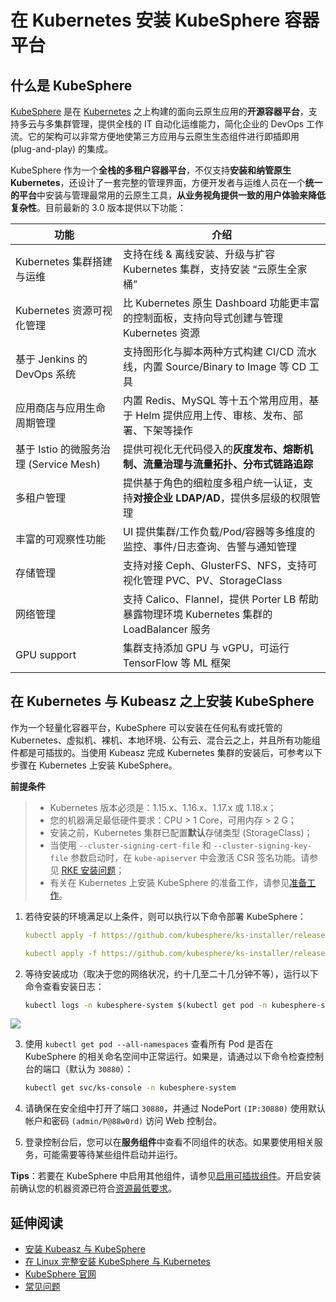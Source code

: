 # 在 Kubernetes 安装 KubeSphere 容器平台

## 什么是 KubeSphere

[KubeSphere](https://github.com/kubesphere/kubesphere) 是在 [Kubernetes](https://kubernetes.io) 之上构建的面向云原生应用的**开源容器平台**，支持多云与多集群管理，提供全栈的 IT 自动化运维能力，简化企业的 DevOps 工作流。它的架构可以非常方便地使第三方应用与云原生生态组件进行即插即用 (plug-and-play) 的集成。

KubeSphere 作为一个**全栈的多租户容器平台**，不仅支持**安装和纳管原生 Kubernetes**，还设计了一套完整的管理界面，方便开发者与运维人员在一个**统一的平台**中安装与管理最常用的云原生工具，**从业务视角提供一致的用户体验来降低复杂性**。目前最新的 3.0 版本提供以下功能：

|功能 |介绍 |
| --- | ---|
| Kubernetes 集群搭建与运维 | 支持在线 & 离线安装、升级与扩容 Kubernetes 集群，支持安装 “云原生全家桶” |
| Kubernetes 资源可视化管理 | 比 Kubernetes 原生 Dashboard 功能更丰富的控制面板，支持向导式创建与管理 Kubernetes 资源 |
| 基于 Jenkins 的 DevOps 系统 | 支持图形化与脚本两种方式构建 CI/CD 流水线，内置 Source/Binary to Image 等 CD 工具 |
| 应用商店与应用生命周期管理 | 内置 Redis、MySQL 等十五个常用应用，基于 Helm 提供应用上传、审核、发布、部署、下架等操作 |
| 基于 Istio 的微服务治理 (Service Mesh) | 提供可视化无代码侵入的**灰度发布、熔断机制、流量治理与流量拓扑、分布式链路追踪** |
| 多租户管理 | 提供基于角色的细粒度多租户统一认证，支持**对接企业 LDAP/AD**，提供多层级的权限管理 |
| 丰富的可观察性功能 | UI 提供集群/工作负载/Pod/容器等多维度的监控、事件/日志查询、告警与通知管理 |
| 存储管理 | 支持对接 Ceph、GlusterFS、NFS，支持可视化管理 PVC、PV、StorageClass |
| 网络管理 | 支持 Calico、Flannel，提供 Porter LB 帮助暴露物理环境 Kubernetes 集群的 LoadBalancer 服务 |
| GPU support | 集群支持添加 GPU 与 vGPU，可运行 TensorFlow 等 ML 框架 |


## 在 Kubernetes 与 Kubeasz 之上安装 KubeSphere

作为一个轻量化容器平台，KubeSphere 可以安装在任何私有或托管的 Kubernetes、虚拟机、裸机、本地环境、公有云、混合云之上，并且所有功能组件都是可插拔的。当使用 Kubeasz 完成 Kubernetes 集群的安装后，可参考以下步骤在 Kubernetes 上安装 KubeSphere。

**前提条件**

> - Kubernetes 版本必须是：1.15.x、1.16.x、1.17.x 或 1.18.x；
> - 您的机器满足最低硬件要求：CPU > 1 Core，可用内存 > 2 G；
> - 安装之前，Kubernetes 集群已配置**默认**存储类型 (StorageClass)；
> - 当使用 `--cluster-signing-cert-file` 和 `--cluster-signing-key-file` 参数启动时，在 `kube-apiserver` 中会激活 CSR 签名功能。请参见 [RKE 安装问题](https://github.com/kubesphere/kubesphere/issues/1925#issuecomment-591698309)；
> - 有关在 Kubernetes 上安装 KubeSphere 的准备工作，请参见[准备工作](https://kubesphere.io/zh/docs/installing-on-kubernetes/introduction/prerequisites/)。
>

1. 若待安装的环境满足以上条件，则可以执行以下命令部署 KubeSphere：

   ```yaml
   kubectl apply -f https://github.com/kubesphere/ks-installer/releases/download/v3.0.0/kubesphere-installer.yaml
   
   kubectl apply -f https://github.com/kubesphere/ks-installer/releases/download/v3.0.0/cluster-configuration.yaml
   ```

2. 等待安装成功（取决于您的网络状况，约十几至二十几分钟不等），运行以下命令查看安装日志：

   ```bash
   kubectl logs -n kubesphere-system $(kubectl get pod -n kubesphere-system -l app=ks-install -o jsonpath='{.items[0].metadata.name}') -f
   ```

  ![](https://pek3b.qingstor.com/kubesphere-docs/png/20191005195724.png)

3. 使用 `kubectl get pod --all-namespaces` 查看所有 Pod 是否在 KubeSphere 的相关命名空间中正常运行。如果是，请通过以下命令检查控制台的端口（默认为 `30880`）：

   ```bash
   kubectl get svc/ks-console -n kubesphere-system
   ```

4. 请确保在安全组中打开了端口 `30880`，并通过 NodePort `(IP:30880)` 使用默认帐户和密码 `(admin/P@88w0rd)` 访问 Web 控制台。

5. 登录控制台后，您可以在**服务组件**中查看不同组件的状态。如果要使用相关服务，可能需要等待某些组件启动并运行。

**Tips**：若要在 KubeSphere 中启用其他组件，请参见[启用可插拔组件](https://kubesphere.io/zh/docs/pluggable-components/)。开启安装前确认您的机器资源已符合[资源最低要求](https://kubesphere.io/zh/docs/pluggable-components/overview/)。

## 延伸阅读

- [安装 Kubeasz 与 KubeSphere](https://kubesphere.com.cn/forum/d/716-play-with-kubesphere-and-kubeasz)
- [在 Linux 完整安装 KubeSphere 与 Kubernetes](https://kubesphere.io/zh/docs/installing-on-linux/introduction/intro/)
- [KubeSphere 官网](https://kubesphere.io/zh/)
- [常见问题](https://kubesphere.io/zh/docs/faq/)


